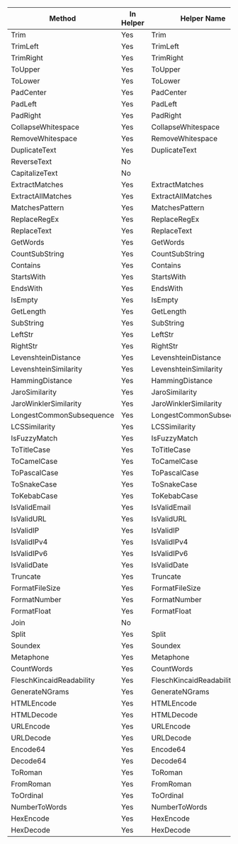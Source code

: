 ﻿| Method | In Helper | Helper Name | Helper Category | Helper File |
|---|---|---|---|---|
| Trim | Yes | Trim | Manip | Manip.intf.inc |
| TrimLeft | Yes | TrimLeft | Manip | Manip.intf.inc |
| TrimRight | Yes | TrimRight | Manip | Manip.intf.inc |
| ToUpper | Yes | ToUpper | Manip | Manip.intf.inc |
| ToLower | Yes | ToLower | Manip | Manip.intf.inc |
| PadCenter | Yes | PadCenter | Manip | Manip.intf.inc |
| PadLeft | Yes | PadLeft | Manip | Manip.intf.inc |
| PadRight | Yes | PadRight | Manip | Manip.intf.inc |
| CollapseWhitespace | Yes | CollapseWhitespace | Manip | Manip.intf.inc |
| RemoveWhitespace | Yes | RemoveWhitespace | Manip | Manip.intf.inc |
| DuplicateText | Yes | DuplicateText | Manip | Manip.intf.inc |
| ReverseText | No |  |  |  |
| CapitalizeText | No |  |  |  |
| ExtractMatches | Yes | ExtractMatches | Match | Match.intf.inc |
| ExtractAllMatches | Yes | ExtractAllMatches | Match | Match.intf.inc |
| MatchesPattern | Yes | MatchesPattern | Match | Match.intf.inc |
| ReplaceRegEx | Yes | ReplaceRegEx | Match | Match.intf.inc |
| ReplaceText | Yes | ReplaceText | Match | Match.intf.inc |
| GetWords | Yes | GetWords | Match | Match.intf.inc |
| CountSubString | Yes | CountSubString | Match | Match.intf.inc |
| Contains | Yes | Contains | Match | Match.intf.inc |
| StartsWith | Yes | StartsWith | Match | Match.intf.inc |
| EndsWith | Yes | EndsWith | Match | Match.intf.inc |
| IsEmpty | Yes | IsEmpty | Manip | Manip.intf.inc |
| GetLength | Yes | GetLength | Manip | Manip.intf.inc |
| SubString | Yes | SubString | Manip | Manip.intf.inc |
| LeftStr | Yes | LeftStr | Manip | Manip.intf.inc |
| RightStr | Yes | RightStr | Manip | Manip.intf.inc |
| LevenshteinDistance | Yes | LevenshteinDistance | Compare | Compare.intf.inc |
| LevenshteinSimilarity | Yes | LevenshteinSimilarity | Compare | Compare.intf.inc |
| HammingDistance | Yes | HammingDistance | Compare | Compare.intf.inc |
| JaroSimilarity | Yes | JaroSimilarity | Compare | Compare.intf.inc |
| JaroWinklerSimilarity | Yes | JaroWinklerSimilarity | Compare | Compare.intf.inc |
| LongestCommonSubsequence | Yes | LongestCommonSubsequence | Compare | Compare.intf.inc |
| LCSSimilarity | Yes | LCSSimilarity | Compare | Compare.intf.inc |
| IsFuzzyMatch | Yes | IsFuzzyMatch | Compare | Compare.intf.inc |
| ToTitleCase | Yes | ToTitleCase | Case | Case.intf.inc |
| ToCamelCase | Yes | ToCamelCase | Case | Case.intf.inc |
| ToPascalCase | Yes | ToPascalCase | Case | Case.intf.inc |
| ToSnakeCase | Yes | ToSnakeCase | Case | Case.intf.inc |
| ToKebabCase | Yes | ToKebabCase | Case | Case.intf.inc |
| IsValidEmail | Yes | IsValidEmail | Validate | Validate.intf.inc |
| IsValidURL | Yes | IsValidURL | Validate | Validate.intf.inc |
| IsValidIP | Yes | IsValidIP | Validate | Validate.intf.inc |
| IsValidIPv4 | Yes | IsValidIPv4 | Validate | Validate.intf.inc |
| IsValidIPv6 | Yes | IsValidIPv6 | Validate | Validate.intf.inc |
| IsValidDate | Yes | IsValidDate | Validate | Validate.intf.inc |
| Truncate | Yes | Truncate | Format | Format.intf.inc |
| FormatFileSize | Yes | FormatFileSize | Format | Format.intf.inc |
| FormatNumber | Yes | FormatNumber | Format | Format.intf.inc |
| FormatFloat | Yes | FormatFloat | Format | Format.intf.inc |
| Join | No |  |  |  |
| Split | Yes | Split | Split | Split.intf.inc |
| Soundex | Yes | Soundex | Phonetic | Phonetic.intf.inc |
| Metaphone | Yes | Metaphone | Phonetic | Phonetic.intf.inc |
| CountWords | Yes | CountWords | Phonetic | Phonetic.intf.inc |
| FleschKincaidReadability | Yes | FleschKincaidReadability | Phonetic | Phonetic.intf.inc |
| GenerateNGrams | Yes | GenerateNGrams | Phonetic | Phonetic.intf.inc |
| HTMLEncode | Yes | HTMLEncode | Encode | Encode.intf.inc |
| HTMLDecode | Yes | HTMLDecode | Encode | Encode.intf.inc |
| URLEncode | Yes | URLEncode | Encode | Encode.intf.inc |
| URLDecode | Yes | URLDecode | Encode | Encode.intf.inc |
| Encode64 | Yes | Encode64 | Encode | Encode.intf.inc |
| Decode64 | Yes | Decode64 | Encode | Encode.intf.inc |
| ToRoman | Yes | ToRoman | Numeric | Numeric.intf.inc |
| FromRoman | Yes | FromRoman | Numeric | Numeric.intf.inc |
| ToOrdinal | Yes | ToOrdinal | Numeric | Numeric.intf.inc |
| NumberToWords | Yes | NumberToWords | Numeric | Numeric.intf.inc |
| HexEncode | Yes | HexEncode | Encode | Encode.intf.inc |
| HexDecode | Yes | HexDecode | Encode | Encode.intf.inc |
